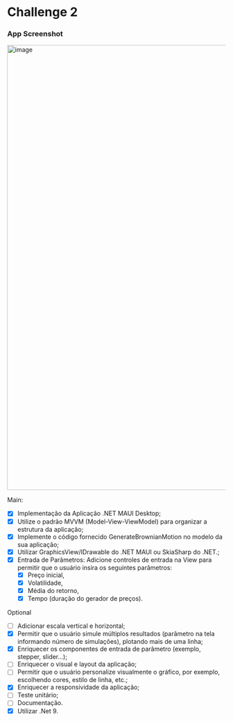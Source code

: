 # Challenge 2

### App Screenshot
<img width="1916" height="1024" alt="image" src="https://github.com/user-attachments/assets/9fc47e27-83d2-42ff-bf01-7513d9a5cf2b" />

Main:
- [x] Implementação da Aplicação .NET MAUI Desktop;
- [x] Utilize o padrão MVVM (Model-View-ViewModel) para organizar a estrutura da
aplicação;
- [x] Implemente o código fornecido GenerateBrownianMotion no modelo da sua aplicação;
- [x] Utilizar GraphicsView/IDrawable do .NET MAUI ou SkiaSharp do .NET.;
- [x] Entrada de Parâmetros: Adicione controles de entrada na View para permitir que o
usuário insira os seguintes parâmetros:
  - [x] Preço inicial,
  - [x] Volatilidade,
  - [x] Média do retorno,
  - [x] Tempo (duração do gerador de preços).

Optional
- [ ] Adicionar escala vertical e horizontal;
- [x] Permitir que o usuário simule múltiplos resultados (parâmetro na tela informando
número de simulações), plotando mais de uma linha;
- [x] Enriquecer os componentes de entrada de parâmetro (exemplo, stepper, slider...);
- [ ] Enriquecer o visual e layout da aplicação;
- [ ] Permitir que o usuário personalize visualmente o gráfico, por exemplo, escolhendo
cores, estilo de linha, etc.;
- [x] Enriquecer a responsividade da aplicação;
- [ ] Teste unitário;
- [ ] Documentação.
- [X] Utilizar .Net 9.
